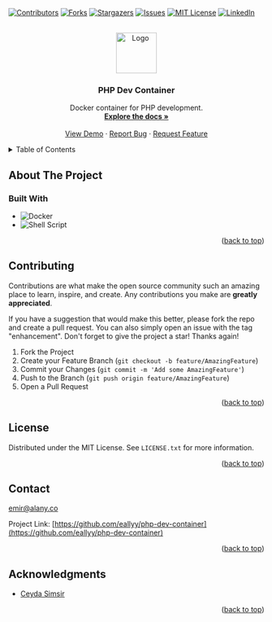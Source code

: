 <a name="readme-top"></a>
<!-- PROJECT SHIELDS -->
[![Contributors][contributors-shield]][contributors-url]
[![Forks][forks-shield]][forks-url]
[![Stargazers][stars-shield]][stars-url]
[![Issues][issues-shield]][issues-url]
[![MIT License][license-shield]][license-url]
[![LinkedIn][linkedin-shield]][linkedin-url]



<!-- PROJECT LOGO -->
<br />
<div align="center">
  <a href="https://github.com/eallyy/php-dev-container">
    <img src="https://variwiki.com/images/a/a1/Docker.png" alt="Logo" height="80">
  </a>

<h3 align="center">PHP Dev Container</h3>

  <p align="center">
    Docker container for PHP development.
    <br />
    <a href="https://github.com/eallyy/php-dev-container"><strong>Explore the docs »</strong></a>
    <br />
    <br />
    <a href="https://github.com/eallyy/php-dev-container">View Demo</a>
    ·
    <a href="https://github.com/eallyy/php-dev-container/issues">Report Bug</a>
    ·
    <a href="https://github.com/eallyy/php-dev-container/issues">Request Feature</a>
  </p>
</div>



<!-- TABLE OF CONTENTS -->
<details>
  <summary>Table of Contents</summary>
  <ol>
    <li>
      <a href="#about-the-project">About The Project</a>
      <ul>
        <li><a href="#built-with">Built With</a></li>
      </ul>
    </li>
    <!--
    <li>
      <a href="#getting-started">Getting Started</a>
      <ul>
        <li><a href="#prerequisites">Prerequisites</a></li>
        <li><a href="#installation">Installation</a></li>
      </ul>
    </li>
    <li><a href="#usage">Usage</a></li>
    <li><a href="#roadmap">Roadmap</a></li>
    -->
    <li><a href="#contributing">Contributing</a></li>
    <li><a href="#license">License</a></li>
    <li><a href="#contact">Contact</a></li>
  </ol>
</details>



<!-- ABOUT THE PROJECT -->
## About The Project

### Built With

* ![Docker](https://img.shields.io/badge/docker-%230db7ed.svg?style=for-the-badge&logo=docker&logoColor=white)
* ![Shell Script](https://img.shields.io/badge/shell_script-%23121011.svg?style=for-the-badge&logo=gnu-bash&logoColor=white)

<p align="right">(<a href="#readme-top">back to top</a>)</p>



<!-- GETTING STARTED 
## Getting Started

This is an example of how you may give instructions on setting up your project locally.
To get a local copy up and running follow these simple example steps.

### Prerequisites

This is an example of how to list things you need to use the software and how to install them.
* npm
  ```sh
  npm install npm@latest -g
  ```

### Installation

1. Get a free API Key at [https://example.com](https://example.com)
2. Clone the repo
   ```sh
   git clone https://github.com/eallyy/php-dev-container.git
   ```
3. Install NPM packages
   ```sh
   npm install
   ```
4. Enter your API in `config.js`
   ```js
   const API_KEY = 'ENTER YOUR API';
   ```

<p align="right">(<a href="#readme-top">back to top</a>)</p>

-->

<!-- USAGE EXAMPLES 
## Usage

Use this space to show useful examples of how a project can be used. Additional screenshots, code examples and demos work well in this space. You may also link to more resources.

_For more examples, please refer to the [Documentation](https://example.com)_

<p align="right">(<a href="#readme-top">back to top</a>)</p>

-->

<!-- ROADMAP 
## Roadmap

- [ ] Feature 1
- [ ] Feature 2
- [ ] Feature 3
    - [ ] Nested Feature

See the [open issues](https://github.com/eallyy/php-dev-container/issues) for a full list of proposed features (and known issues).

<p align="right">(<a href="#readme-top">back to top</a>)</p>

-->

<!-- CONTRIBUTING -->
## Contributing

Contributions are what make the open source community such an amazing place to learn, inspire, and create. Any contributions you make are **greatly appreciated**.

If you have a suggestion that would make this better, please fork the repo and create a pull request. You can also simply open an issue with the tag "enhancement".
Don't forget to give the project a star! Thanks again!

1. Fork the Project
2. Create your Feature Branch (`git checkout -b feature/AmazingFeature`)
3. Commit your Changes (`git commit -m 'Add some AmazingFeature'`)
4. Push to the Branch (`git push origin feature/AmazingFeature`)
5. Open a Pull Request

<p align="right">(<a href="#readme-top">back to top</a>)</p>

<!-- LICENSE -->
## License

Distributed under the MIT License. See `LICENSE.txt` for more information.

<p align="right">(<a href="#readme-top">back to top</a>)</p>



<!-- CONTACT -->
## Contact

emir@alany.co

Project Link: [https://github.com/eallyy/php-dev-container](https://github.com/eallyy/php-dev-container)

<p align="right">(<a href="#readme-top">back to top</a>)</p>



<!-- ACKNOWLEDGMENTS -->
## Acknowledgments

* [Ceyda Simsir](https://www.linkedin.com/in/ceyda-%C5%9Fim%C5%9Fir-395552252/)

<p align="right">(<a href="#readme-top">back to top</a>)</p>

<!-- MARKDOWN LINKS & IMAGES -->
<!-- https://www.markdownguide.org/basic-syntax/#reference-style-links -->
[contributors-shield]: https://img.shields.io/github/contributors/eallyy/php-dev-container.svg?style=for-the-badge
[contributors-url]: https://github.com/eallyy/php-dev-container/graphs/contributors
[forks-shield]: https://img.shields.io/github/forks/eallyy/php-dev-container.svg?style=for-the-badge
[forks-url]: https://github.com/eallyy/php-dev-container/network/members
[stars-shield]: https://img.shields.io/github/stars/eallyy/php-dev-container.svg?style=for-the-badge
[stars-url]: https://github.com/eallyy/php-dev-container/stargazers
[issues-shield]: https://img.shields.io/github/issues/eallyy/php-dev-container.svg?style=for-the-badge
[issues-url]: https://github.com/eallyy/php-dev-container/issues
[license-shield]: https://img.shields.io/github/license/eallyy/php-dev-container.svg?style=for-the-badge
[license-url]: https://github.com/eallyy/php-dev-container/blob/master/LICENSE.txt
[linkedin-shield]: https://img.shields.io/badge/-LinkedIn-black.svg?style=for-the-badge&logo=linkedin&colorB=555
[linkedin-url]: https://linkedin.com/in/emir-alanyalioglu

